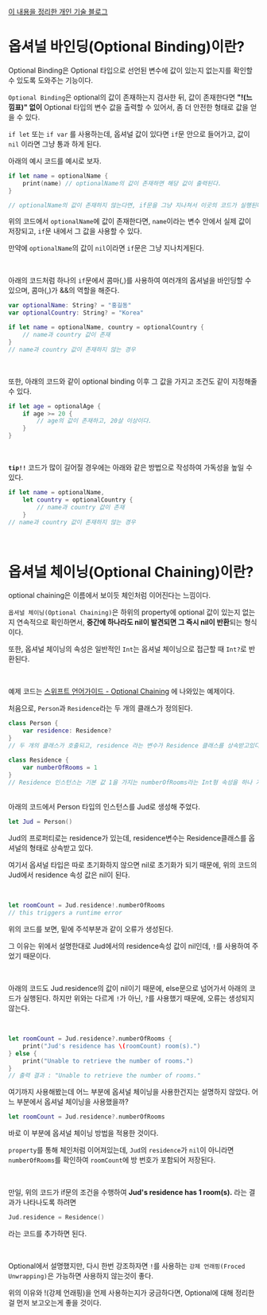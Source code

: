 [이 내용을 정리한 개인 기술 블로그](https://jud00.tistory.com/entry/%EC%98%A4%EB%8A%98%EC%9D%98-Swift-%EC%A7%80%EC%8B%9D-Optional-Binding%EC%9D%B4%EB%9E%80-%F0%9F%A7%90?category=1010119)

# 옵셔널 바인딩(Optional Binding)이란?

Optional Binding은 Optional 타입으로 선언된 변수에 값이 있는지 없는지를 확인할 수 있도록 도와주는 기능이다.

`Optional Binding`은 optional의 값이 존재하는지 검사한 뒤, 값이 존재한다면 **"!(느낌표)" 없이** Optional 타입의 변수 값을 출력할 수 있어서, 좀 더 안전한 형태로 값을 얻을 수 있다.

`if let` 또는 `if var` 를 사용하는데, 옵셔널 값이 있다면 `if`문 안으로 들어가고, 값이 `nil` 이라면 그냥 통과 하게 된다.

아래의 예시 코드를 예시로 보자.
```swift
if let name = optionalName {
    print(name) // optionalName의 값이 존재하면 해당 값이 출력된다.
}

// optionalName의 값이 존재하지 않는다면, if문을 그냥 지나쳐서 이곳의 코드가 실행된다.
```

위의 코드에서 `optionalName`에 값이 존재한다면, `name`이라는 변수 안에서 실제 값이 저장되고, `if`문 내에서 그 값을 사용할 수 있다.

만약에 `optionalName`의 값이 `nil`이라면 `if`문은 그냥 지나치게된다.

<br>

아래의 코드처럼 하나의 `if`문에서 콤마(,)를 사용하여 여러개의 옵셔널을 바인딩할 수 있으며, 콤마(,)가 &&의 역할을 해준다.
```swift
var optionalName: String? = "홍길동"
var optionalCountry: String? = "Korea"

if let name = optionalName, country = optionalCountry {
    // name과 country 값이 존재
}
// name과 country 값이 존재하지 않는 경우
```

<br>

또한, 아래의 코드와 같이 optional binding 이후 그 값을 가지고 조건도 같이 지정해줄 수 있다.
```swift
if let age = optionalAge {
    if age >= 20 {
        // age의 값이 존재하고, 20살 이상이다.
    }
}
```

<br>

**`tip!!`** 코드가 많이 길어질 경우에는 아래와 같은 방법으로 작성하여 가독성을 높일 수 있다.
```swift
if let name = optionalName, 
    let country = optionalCountry {
        // name과 country 값이 존재
    }
// name과 country 값이 존재하지 않는 경우
```

<br>

# 옵셔널 체이닝(Optional Chaining)이란?

optional chaining은 이름에서 보이듯 체인처럼 이어진다는 느낌이다.

`옵셔널 체이닝(Optional Chaining)`은 하위의 property에 optional 값이 있는지 없는지 연속적으로 확인하면서, **중간에 하나라도 nil이 발견되면 그 즉시 nil이 반환**되는 형식이다.

또한, 옵셔널 체이닝의 속성은 일반적인 `Int`는 옵셔널 체이닝으로 접근할 때 `Int?`로 반환된다.

<br>

예제 코드는 [스위프트 언어가이드 - Optional Chaining](https://docs.swift.org/swift-book/LanguageGuide/OptionalChaining.html) 에 나와있는 예제이다.

처음으로, `Person`과 `Residence`라는 두 개의 클래스가 정의된다.
```swift
class Person {
    var residence: Residence?
}
// 두 개의 클래스가 호출되고, residence 라는 변수가 Residence 클래스를 상속받고있다. 또한 optional 기호 ?도 같이 작성해 주었다.

class Residence {
    var numberOfRooms = 1
}
// Residence 인스턴스는 기본 값 1을 가지는 numberOfRooms라는 Int형 속성을 하나 가지게 된다.
```

<br>
아래의 코드에서 Person 타입의 인스턴스를 Jud로 생성해 주었다.

```swift
let Jud = Person()
```

Jud의 프로퍼티로는 residence가 있는데, residence변수는 Residence클래스를 옵셔널의 형태로 상속받고 있다.

여기서 옵셔널 타입은 따로 초기화하지 않으면 nil로 초기화가 되기 때문에, 위의 코드의 Jud에서 residence 속성 값은 nil이 된다.


<br>

```swift
let roomCount = Jud.residence!.numberOfRooms
// this triggers a runtime error
```
위의 코드를 보면, 밑에 주석부분과 같이 오류가 생성된다.

그 이유는 위에서 설명한대로 Jud에서의 residence속성 값이 nil인데, `!`를 사용하여 주었기 때문이다.

<br>

아래의 코드도 Jud.residence의 값이 nil이기 때문에, else문으로 넘어가서 아래의 코드가 실행된다.
하지만 위와는 다르게 `!`가 아닌, `?`를 사용했기 때문에, 오류는 생성되지 않는다.

<br>

```swift
let roomCount = Jud.residence?.numberOfRooms {
    print("Jud's residence has \(roomCount) room(s).")
} else {
    print("Unable to retrieve the number of rooms.")
}
// 출력 결과 : "Unable to retrieve the number of rooms."
```
여기까지 사용해봤는데 어느 부분에 옵셔널 체이닝을 사용한건지는 설명하지 않았다. 어느 부분에서 옵셔널 체이닝을 사용했을까?

```swift
let roomCount = Jud.residence?.numberOfRooms
```

바로 이 부분에 옵셔널 체이닝 방법을 적용한 것이다.

`property`를 통해 체인처럼 이어져있는데, `Jud`의 `residence`가 `nil`이 아니라면 `numberOfRooms`를 확인하여 `roomCount`에 방 번호가 포함되어 저장된다.

<br>

만일, 위의 코드가 if문의 조건을 수행하여 **Jud's residence has 1 room(s).** 라는 결과가 나타나도록 하려면 
```swift
Jud.residence = Residence()
```
라는 코드를 추가하면 된다.

<br>

Optional에서 설명했지만, 다시 한번 강조하자면 `!`를 사용하는 `강제 언래핑(Froced Unwrapping)`은 가능하면 사용하지 않는것이 좋다.

위의 이유와 !(강제 언래핑)을 언제 사용하는지가 궁금하다면, Optional에 대해 정리한걸 먼저 보고오는게 좋을 것이다.


<!-- >  참고한 자료 & 블로그
> - [Swift3 ) Optional 개념 정리](https://zeddios.tistory.com/16)
> - [The Swift Programming Language - Optional Chaining](https://docs.swift.org/swift-book/LanguageGuide/OptionalChaining.html)
> - [40시간만에 Swift로 iOS 앱 만들기 - 옵셔널 (Optional)](https://devxoul.gitbooks.io/ios-with-swift-in-40-hours/content/Chapter-2/optionals.html) -->